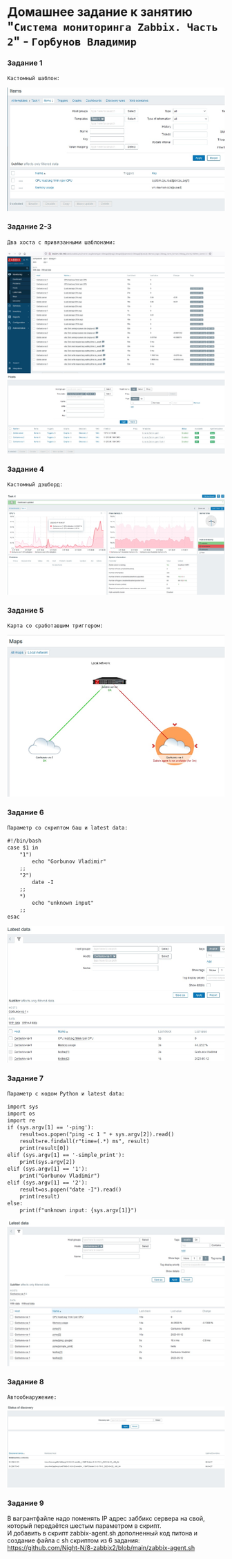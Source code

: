 # Домашнее задание к занятию "`Система мониторинга Zabbix. Часть 2`" - `Горбунов Владимир`



### Задание 1

`Кастомный шаблон:`<br>

![Название скриншота](https://github.com/Night-N/8-zabbix2/blob/main/zabbix-1.jpg)<br>

### Задание 2-3

`Два хоста с привязанными шаблонами:`<br>

![Название скриншота](https://github.com/Night-N/8-zabbix2/blob/main/zabbix-2.jpg)<br>
![Название скриншота](https://github.com/Night-N/8-zabbix2/blob/main/zabbix-3.jpg)<br>

### Задание 4

`Кастомный дэшборд:`<br>

![Название скриншота](https://github.com/Night-N/8-zabbix2/blob/main/zabbix-4.jpg)<br>

### Задание 5

`Карта со сработавшим триггером:`<br>

![Название скриншота](https://github.com/Night-N/8-zabbix2/blob/main/zabbix-5.jpg)<br>

### Задание 6

`Параметр со скриптом баш и latest data:`<br>
```
#!/bin/bash
case $1 in
    "1")
        echo "Gorbunov Vladimir"
    ;;
    "2")
        date -I
    ;;
    *)
        echo "unknown input"
    ;;
esac
```

![Название скриншота](https://github.com/Night-N/8-zabbix2/blob/main/zabbix-6.jpg)<br>

### Задание 7
`Параметр с кодом Python и latest data:`<br>
```
import sys
import os
import re
if (sys.argv[1] == '-ping'):
    result=os.popen("ping -c 1 " + sys.argv[2]).read() 
    result=re.findall(r"time=(.*) ms", result) 
    print(result[0]) 
elif (sys.argv[1] == '-simple_print'): 
    print(sys.argv[2]) 
elif (sys.argv[1] == '1'): 
    print("Gorbunov Vladimir") 
elif (sys.argv[1] == '2'): 
    result=os.popen("date -I").read()
    print(result)
else: 
    print(f"unknown input: {sys.argv[1]}") 
```

![Название скриншота](https://github.com/Night-N/8-zabbix2/blob/main/zabbix-7.jpg)<br>

### Задание 8

`Автообнаружение:`<br>

![Название скриншота](https://github.com/Night-N/8-zabbix2/blob/main/zabbix-8.jpg)<br>

### Задание 9
В вагрантфайле надо поменять IP адрес заббикс сервера на свой, который передаётся шестым параметром в скрипт.<br>
И добавить в скрипт  zabbix-agent.sh дополненный код питона и создание файла с sh скриптом из 6 задания: <br>
https://github.com/Night-N/8-zabbix2/blob/main/zabbix-agent.sh



